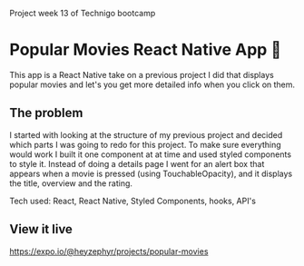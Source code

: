 Project week 13 of Technigo bootcamp

# Popular Movies React Native App 📱

This app is a React Native take on a previous project I did that displays popular movies and let's you get more detailed info when you click on them.

## The problem

I started with looking at the structure of my previous project and decided which parts I was going to redo for this project.
To make sure everything would work I built it one component at at time and used styled components to style it.
Instead of doing a details page I went for an alert box that appears when a movie is pressed (using TouchableOpacity), and it displays the title, overview and the rating.

Tech used: React, React Native, Styled Components, hooks, API's

## View it live

https://expo.io/@heyzephyr/projects/popular-movies
